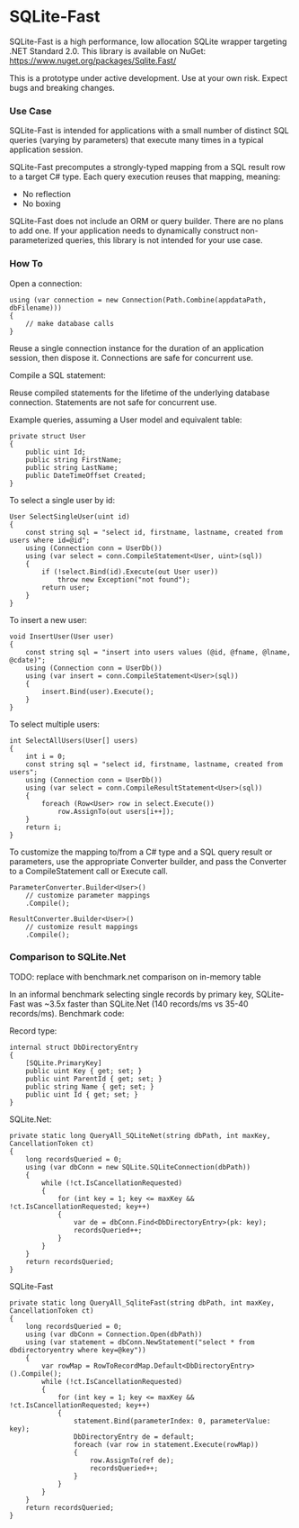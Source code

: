 # SQLite-Fast

SQLite-Fast is a high performance, low allocation SQLite wrapper targeting .NET Standard 2.0. This library is available on NuGet: https://www.nuget.org/packages/Sqlite.Fast/

This is a prototype under active development. Use at your own risk. Expect bugs and breaking changes.

### Use Case
 
SQLite-Fast is intended for applications with a small number of distinct SQL queries (varying by parameters) that execute many times in a typical application session.

SQLite-Fast precomputes a strongly-typed mapping from a SQL result row to a target C# type. Each query execution reuses that mapping, meaning:
* No reflection
* No boxing

SQLite-Fast does not include an ORM or query builder. There are no plans to add one. If your application needs to dynamically construct non-parameterized queries, this library is not intended for your use case.

### How To

Open a connection:

```
using (var connection = new Connection(Path.Combine(appdataPath, dbFilename)))
{
    // make database calls
}
```

Reuse a single connection instance for the duration of an application session, then dispose it. Connections are safe for concurrent use.

Compile a SQL statement:

Reuse compiled statements for the lifetime of the underlying database connection. Statements are not safe for concurrent use.

Example queries, assuming a User model and equivalent table:

```
private struct User
{
    public uint Id;
    public string FirstName;
    public string LastName;
    public DateTimeOffset Created;
}
```

To select a single user by id:

```
User SelectSingleUser(uint id) 
{
    const string sql = "select id, firstname, lastname, created from users where id=@id";
    using (Connection conn = UserDb())
    using (var select = conn.CompileStatement<User, uint>(sql))
    {
        if (!select.Bind(id).Execute(out User user))
            throw new Exception("not found");
        return user;
    }
}
```

To insert a new user:

```
void InsertUser(User user)
{
    const string sql = "insert into users values (@id, @fname, @lname, @cdate)";
    using (Connection conn = UserDb())
    using (var insert = conn.CompileStatement<User>(sql))
    {
        insert.Bind(user).Execute();
    }
}
```

To select multiple users:

```
int SelectAllUsers(User[] users)
{
    int i = 0;
    const string sql = "select id, firstname, lastname, created from users";
    using (Connection conn = UserDb())
    using (var select = conn.CompileResultStatement<User>(sql))
    {
        foreach (Row<User> row in select.Execute())
            row.AssignTo(out users[i++]);
    }
    return i;
}
```

To customize the mapping to/from a C# type and a SQL query result or parameters, use the appropriate Converter builder, and pass the Converter to a CompileStatement call or Execute call.

```
ParameterConverter.Builder<User>()
    // customize parameter mappings
    .Compile();

ResultConverter.Builder<User>()
    // customize result mappings
    .Compile();
```

### Comparison to SQLite.Net

TODO: replace with benchmark.net comparison on in-memory table

In an informal benchmark selecting single records by primary key, SQLite-Fast was ~3.5x faster than SQLite.Net (140 records/ms vs 35-40 records/ms). Benchmark code:

Record type:
```
internal struct DbDirectoryEntry
{
    [SQLite.PrimaryKey]
    public uint Key { get; set; }
    public uint ParentId { get; set; }
    public string Name { get; set; }
    public uint Id { get; set; }
}
```

SQLite.Net:
```
private static long QueryAll_SQLiteNet(string dbPath, int maxKey, CancellationToken ct)
{
    long recordsQueried = 0;
    using (var dbConn = new SQLite.SQLiteConnection(dbPath))
    {
        while (!ct.IsCancellationRequested)
        {
            for (int key = 1; key <= maxKey && !ct.IsCancellationRequested; key++)
            {
                var de = dbConn.Find<DbDirectoryEntry>(pk: key);
                recordsQueried++;
            }
        }
    }
    return recordsQueried;
}
```

SQLite-Fast
```
private static long QueryAll_SqliteFast(string dbPath, int maxKey, CancellationToken ct)
{
    long recordsQueried = 0;
    using (var dbConn = Connection.Open(dbPath))
    using (var statement = dbConn.NewStatement("select * from dbdirectoryentry where key=@key"))
    {
        var rowMap = RowToRecordMap.Default<DbDirectoryEntry>().Compile();
        while (!ct.IsCancellationRequested)
        {
            for (int key = 1; key <= maxKey && !ct.IsCancellationRequested; key++)
            {
                statement.Bind(parameterIndex: 0, parameterValue: key);
                DbDirectoryEntry de = default;
                foreach (var row in statement.Execute(rowMap))
                {
                    row.AssignTo(ref de);
                    recordsQueried++;
                }
            }
        }
    }
    return recordsQueried;
}
```
